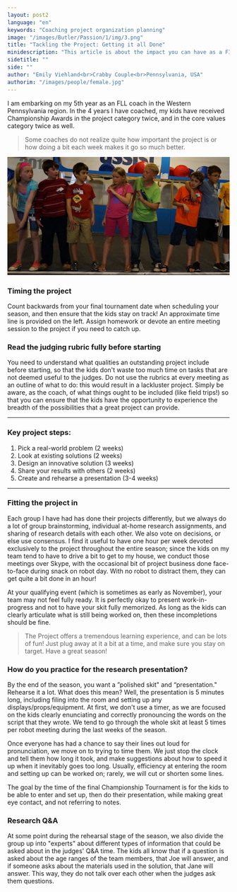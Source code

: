 ```yaml
---
layout: post2
language: "en"
keywords: "Coaching project organization planning"
image: "/images/Butler/Passion/1/img/3.png"
title: "Tackling the Project: Getting it all Done"
minidescription: "This article is about the impact you can have as a FIRST LEGO League coach."
sidetitle: ""
side: ""
author: "Emily Viehland<br>Crabby Couple<br>Pennsylvania, USA"
authorim: "/images/people/female.jpg"
---
```


I am embarking on my 5th year as an FLL coach in the Western Pennsylvania region.  In the 4 years I have coached, my kids have received Championship Awards in the project category twice, and in the core values category twice as well.

> Some coaches do not realize quite how important the project is or how doing a bit each week makes it go so much better.

![](/images/coachcorner/Crabbycouple.jpg)

### Timing the project

Count backwards from your final tournament date when scheduling your season, and then ensure that the kids stay on track! An approximate time line is provided on the left.  Assign homework or devote an entire meeting session to the project if you need to catch up.

### Read the judging rubric fully before starting

You need to understand what qualities an outstanding project include before starting, so that the kids don't waste too much time on tasks that are not deemed useful to the judges.  Do not use the rubrics at every meeting as an outline of what to do:  this would result in a lackluster project. Simply be aware, as the coach, of what things ought to be included (like field trips!) so that you can ensure that the kids have the opportunity to experience the breadth of the possibilities that a great project can provide.

---
### Key project steps:

1) Pick a real-world problem (2 weeks)<br>
2) Look at existing solutions (2 weeks)<br>
3) Design an innovative solution (3 weeks)<br>
4) Share your results with others (2 weeks)<br>
5) Create and rehearse a presentation (3-4 weeks)

---

### Fitting the project in

Each group I have had has done their projects differently, but we always do a lot of group brainstorming, individual at-home research assignments, and sharing of research details with each other.  We also vote on decisions, or else use consensus.  I find it useful to have one hour per week devoted exclusively to the project throughout the entire season;  since the kids on my team tend to have to drive a bit to get to my house, we conduct those meetings over Skype, with the occasional bit of project business done face-to-face during snack on robot day.  With no robot to distract them, they can get quite a bit done in an hour!

At your qualifying event (which is sometimes as early as November), your team may not feel fully ready. It is perfectly okay to present work-in-progress and not to have your skit fully memorized. As long as the kids can clearly articulate what is still being worked on, then these incompletions should be fine.

> The Project offers a tremendous learning experience, and can be lots of fun!  Just plug away at it a bit at a time, and make sure you stay on target.  Have a great season!

### How do you practice for the research presentation?

By the end of the season, you want a ”polished skit" and “presentation." Rehearse it a lot.  What does this mean?  Well, the presentation is 5 minutes long, including filing into the room and setting up any displays/props/equipment.  At first, we don't use a timer, as we are focused on the kids clearly enunciating and correctly pronouncing the words on the script that they wrote.  We tend to go through the whole skit at least 5 times per robot meeting during the last weeks of the season.  

Once everyone has had a chance to say their lines out loud for pronunciation, we move on to trying to time them.  We just stop the clock and tell them how long it took, and make suggestions about how to speed it up when it inevitably goes too long.  Usually, efficiency at entering the room and setting up can be worked on;  rarely, we will cut or shorten some lines.  

The goal by the time of the final Championship Tournament is for the kids to be able to enter and set up, then do their presentation, while making great eye contact, and not referring to notes.  

### Research Q&A

At some point during the rehearsal stage of the season, we also divide the group up into "experts" about different types of information that could be asked about in the judges' Q&A time.  The kids all know that if a question is asked about the age ranges of the team members, that Joe will answer, and if someone asks about the materials used in the solution, that Jane will answer.  This way, they do not talk over each other when the judges ask them questions.



